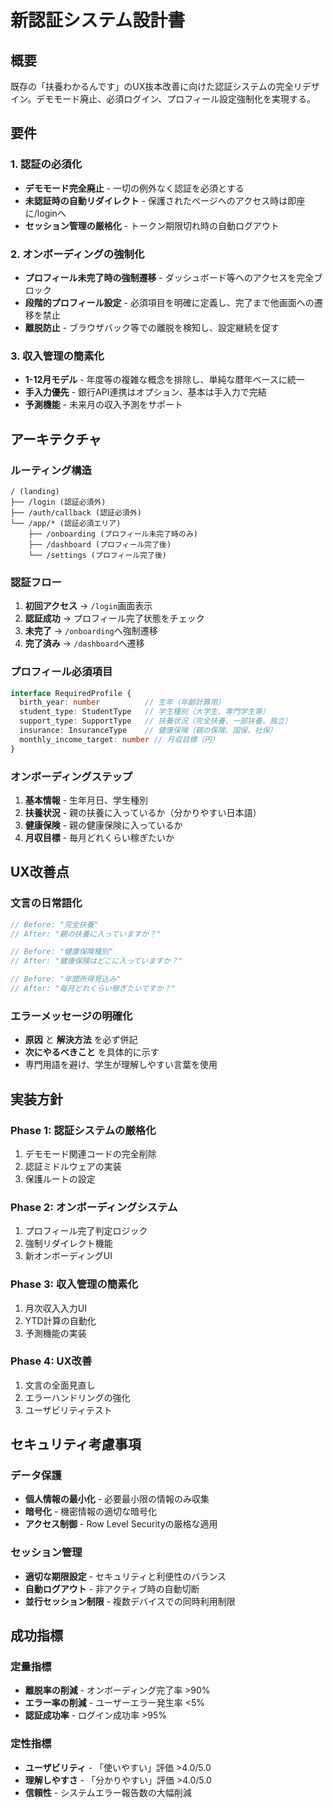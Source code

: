# 新認証システム設計書

## 概要
既存の「扶養わかるんです」のUX抜本改善に向けた認証システムの完全リデザイン。デモモード廃止、必須ログイン、プロフィール設定強制化を実現する。

## 要件

### 1. 認証の必須化
- **デモモード完全廃止** - 一切の例外なく認証を必須とする
- **未認証時の自動リダイレクト** - 保護されたページへのアクセス時は即座に/loginへ
- **セッション管理の厳格化** - トークン期限切れ時の自動ログアウト

### 2. オンボーディングの強制化
- **プロフィール未完了時の強制遷移** - ダッシュボード等へのアクセスを完全ブロック
- **段階的プロフィール設定** - 必須項目を明確に定義し、完了まで他画面への遷移を禁止
- **離脱防止** - ブラウザバック等での離脱を検知し、設定継続を促す

### 3. 収入管理の簡素化
- **1-12月モデル** - 年度等の複雑な概念を排除し、単純な暦年ベースに統一
- **手入力優先** - 銀行API連携はオプション、基本は手入力で完結
- **予測機能** - 未来月の収入予測をサポート

## アーキテクチャ

### ルーティング構造
```
/ (landing) 
├── /login (認証必須外)
├── /auth/callback (認証必須外)
└── /app/* (認証必須エリア)
    ├── /onboarding (プロフィール未完了時のみ)
    ├── /dashboard (プロフィール完了後)
    └── /settings (プロフィール完了後)
```

### 認証フロー
1. **初回アクセス** → `/login`画面表示
2. **認証成功** → プロフィール完了状態をチェック
3. **未完了** → `/onboarding`へ強制遷移
4. **完了済み** → `/dashboard`へ遷移

### プロフィール必須項目
```typescript
interface RequiredProfile {
  birth_year: number          // 生年（年齢計算用）
  student_type: StudentType   // 学生種別（大学生、専門学生等）
  support_type: SupportType   // 扶養状況（完全扶養、一部扶養、独立）
  insurance: InsuranceType    // 健康保険（親の保険、国保、社保）
  monthly_income_target: number // 月収目標（円）
}
```

### オンボーディングステップ
1. **基本情報** - 生年月日、学生種別
2. **扶養状況** - 親の扶養に入っているか（分かりやすい日本語）
3. **健康保険** - 親の健康保険に入っているか
4. **月収目標** - 毎月どれくらい稼ぎたいか

## UX改善点

### 文言の日常語化
```typescript
// Before: "完全扶養"
// After: "親の扶養に入っていますか？"

// Before: "健康保険種別"  
// After: "健康保険はどこに入っていますか？"

// Before: "年間所得見込み"
// After: "毎月どれくらい稼ぎたいですか？"
```

### エラーメッセージの明確化
- **原因** と **解決方法** を必ず併記
- **次にやるべきこと** を具体的に示す
- 専門用語を避け、学生が理解しやすい言葉を使用

## 実装方針

### Phase 1: 認証システムの厳格化
1. デモモード関連コードの完全削除
2. 認証ミドルウェアの実装
3. 保護ルートの設定

### Phase 2: オンボーディングシステム
1. プロフィール完了判定ロジック
2. 強制リダイレクト機能
3. 新オンボーディングUI

### Phase 3: 収入管理の簡素化
1. 月次収入入力UI
2. YTD計算の自動化
3. 予測機能の実装

### Phase 4: UX改善
1. 文言の全面見直し
2. エラーハンドリングの強化
3. ユーザビリティテスト

## セキュリティ考慮事項

### データ保護
- **個人情報の最小化** - 必要最小限の情報のみ収集
- **暗号化** - 機密情報の適切な暗号化
- **アクセス制御** - Row Level Securityの厳格な適用

### セッション管理
- **適切な期限設定** - セキュリティと利便性のバランス
- **自動ログアウト** - 非アクティブ時の自動切断
- **並行セッション制限** - 複数デバイスでの同時利用制限

## 成功指標

### 定量指標
- **離脱率の削減** - オンボーディング完了率 >90%
- **エラー率の削減** - ユーザーエラー発生率 <5%
- **認証成功率** - ログイン成功率 >95%

### 定性指標
- **ユーザビリティ** - 「使いやすい」評価 >4.0/5.0
- **理解しやすさ** - 「分かりやすい」評価 >4.0/5.0
- **信頼性** - システムエラー報告数の大幅削減